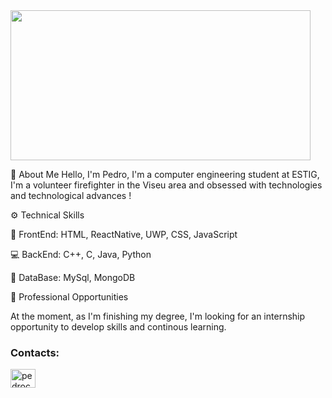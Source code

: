 <img src="[[https://photos.app.goo.gl/kWJyJTnysADgDkST6](https://encrypted-tbn0.gstatic.com/images?q=tbn:ANd9GcRkpngR8unDxSmJIux1vCuhVZDk-wHgSKl7bQ&s)](https://encrypted-tbn0.gstatic.com/images?q=tbn:ANd9GcRkpngR8unDxSmJIux1vCuhVZDk-wHgSKl7bQ&s)" height="240" width="480">

🚀 About Me
Hello, I'm Pedro, I'm a computer engineering student at ESTIG, I'm a volunteer firefighter in the Viseu area and obsessed with technologies and technological advances !

⚙️ Technical Skills

🌅 FrontEnd: HTML, ReactNative, UWP, CSS, JavaScript

💻 BackEnd: C++, C, Java, Python

💾 DataBase: MySql, MongoDB

💼 Professional Opportunities

At the moment, as I'm finishing my degree, I'm looking for an internship opportunity to develop skills and continous learning.

<h3 align="left">Contacts:</h3>
<p align="left">
<a href="https://linkedin.com/in/pedrocunhalopes" target="blank"><img align="center" src="https://raw.githubusercontent.com/rahuldkjain/github-profile-readme-generator/master/src/images/icons/Social/linked-in-alt.svg" alt="pedrocunhalopes" height="30" width="40" /></a>
</p>


